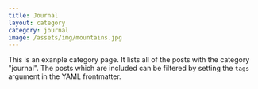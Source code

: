 ```yaml
---
title: Journal
layout: category
category: journal
image: /assets/img/mountains.jpg
---
```


This is an exanple category page. It lists all of the posts with the category "journal". The posts which are included can be filtered by setting the `tags` argument in the YAML frontmatter.